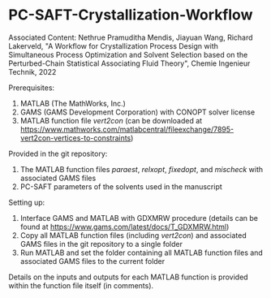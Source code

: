 # PC-SAFT-Crystallization-Workflow
Associated Content: Nethrue Pramuditha Mendis, Jiayuan Wang, Richard Lakerveld, "A Workflow for Crystallization Process Design with Simultaneous Process Optimization and Solvent Selection based on the Perturbed-Chain Statistical Associating Fluid Theory", Chemie Ingenieur Technik, 2022

Prerequisites:
1. MATLAB (The MathWorks, Inc.)
2. GAMS (GAMS Development Corporation) with CONOPT solver license
3. MATLAB function file *vert2con* (can be downloaded at https://www.mathworks.com/matlabcentral/fileexchange/7895-vert2con-vertices-to-constraints)

Provided in the git repository:
1. The MATLAB function files *paraest*, *relxopt*, *fixedopt*, and *mischeck* with associated GAMS files
2. PC-SAFT parameters of the solvents used in the manuscript

Setting up:
1. Interface GAMS and MATLAB with GDXMRW procedure (details can be found at https://www.gams.com/latest/docs/T_GDXMRW.html)
2. Copy all MATLAB function files (including *vert2con*) and associated GAMS files in the git repository to a single folder
3. Run MATLAB and set the folder containing all MATLAB function files and associated GAMS files to the current folder

Details on the inputs and outputs for each MATLAB function is provided within the function file itself (in comments).
